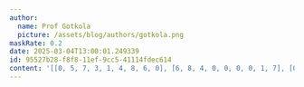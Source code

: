 ```yaml
---
author:
  name: Prof Gotkola
  picture: /assets/blog/authors/gotkola.png
maskRate: 0.2
date: 2025-03-04T13:00:01.249339
id: 95527b28-f8f8-11ef-9cc5-41114fdec614
content: '[[0, 5, 7, 3, 1, 4, 8, 6, 0], [6, 8, 4, 0, 0, 0, 0, 1, 7], [0, 3, 2, 6, 8, 7, 9, 5, 4], [0, 9, 6, 0, 4, 3, 1, 7, 8], [3, 0, 1, 0, 6, 0, 4, 9, 5], [8, 4, 5, 7, 9, 0, 2, 3, 6], [7, 2, 9, 4, 3, 6, 5, 8, 1], [4, 6, 8, 1, 0, 9, 7, 2, 0], [5, 1, 0, 2, 7, 8, 6, 4, 9]]'
---
```

